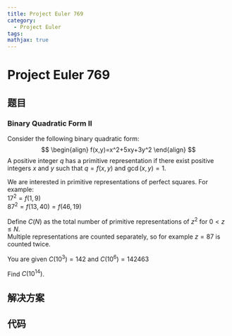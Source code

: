 ```yaml
---
title: Project Euler 769
category:
  - Project Euler
tags:
mathjax: true
---
```

<escape><!-- more --></escape>
    
# Project Euler 769
## 题目
### Binary Quadratic Form II


Consider the following binary quadratic form:
$$
\begin{align}
f(x,y)=x^2+5xy+3y^2
\end{align}
$$
A positive integer $q$ has a primitive representation if there exist positive integers $x$ and $y$ such that $q = f(x,y)$ and <span style="white-space:nowrap;">$\gcd(x,y)=1$.</span>

We are interested in primitive representations of perfect squares. For example:<br />
$17^2=f(1,9)$<br />
$87^2=f(13,40) = f(46,19)$

Define $C(N)$ as the total number of primitive representations of $z^2$ for $0 < z \leq N$.<br /> 
Multiple representations are counted separately, so for example $z=87$ is counted twice.

You are given $C(10^3)=142$ and $C(10^{6})=142463$ 

Find $C(10^{14})$.



## 解决方案


## 代码


